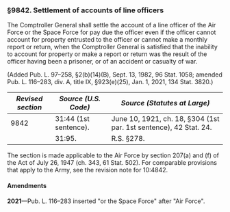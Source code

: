 ### §9842. Settlement of accounts of line officers ###

The Comptroller General shall settle the account of a line officer of the Air Force or the Space Force for pay due the officer even if the officer cannot account for property entrusted to the officer or cannot make a monthly report or return, when the Comptroller General is satisfied that the inability to account for property or make a report or return was the result of the officer having been a prisoner, or of an accident or casualty of war.

(Added Pub. L. 97–258, §2(b)(14)(B), Sept. 13, 1982, 96 Stat. 1058; amended Pub. L. 116–283, div. A, title IX, §923(e)(25), Jan. 1, 2021, 134 Stat. 3820.)

|*Revised section*|*Source (U.S. Code)* |                  *Source (Statutes at Large)*                   |
|-----------------|---------------------|-----------------------------------------------------------------|
|      9842       |31:44 (1st sentence).|June 10, 1921, ch. 18, §304 (1st par. 1st sentence), 42 Stat. 24.|
|                 |       31:95.        |                           R.S. §278.                            |

The section is made applicable to the Air Force by section 207(a) and (f) of the Act of July 26, 1947 (ch. 343, 61 Stat. 502). For comparable provisions that apply to the Army, see the revision note for 10:4842.

#### Amendments ####

**2021**—Pub. L. 116–283 inserted "or the Space Force" after "Air Force".